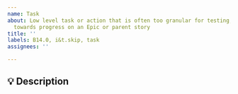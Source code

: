 ```yaml
---
name: Task
about: Low level task or action that is often too granular for testing, but helps
  towards progress on an Epic or parent story
title: ''
labels: B14.0, i&t.skip, task
assignees: ''

---
```


<!--
   For more information on how to populate this Task, see the PDS Wiki on User Story Development:
   https://github.com/NASA-PDS/nasa-pds.github.io/wiki/Issue-Tracking#user-story-development
-->

## 💡 Description
<!-- Enter description here. Make it detailed enough someone could actually know what you are doing, but if you spend too much time on this, it probably deserves it's own story -->
